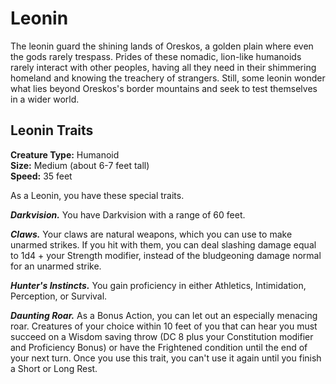 # Leonin
The leonin guard the shining lands of Oreskos, a golden plain where even the gods rarely trespass. Prides of these nomadic, lion-like humanoids rarely interact with other peoples, having all they need in their shimmering homeland and knowing the treachery of strangers. Still, some leonin wonder what lies beyond Oreskos's border mountains and seek to test themselves in a wider world.

## Leonin Traits

**Creature Type:** Humanoid  
**Size:** Medium (about 6-7 feet tall)  
**Speed:** 35 feet

As a Leonin, you have these special traits.

***Darkvision.*** You have Darkvision with a range of 60 feet.

***Claws.*** Your claws are natural weapons, which you can use to make unarmed strikes. If you hit with them, you can deal slashing damage equal to 1d4 + your Strength modifier, instead of the bludgeoning damage normal for an unarmed strike.

***Hunter's Instincts.*** You gain proficiency in either Athletics, Intimidation, Perception, or Survival.

***Daunting Roar.*** As a Bonus Action, you can let out an especially menacing roar. Creatures of your choice within 10 feet of you that can hear you must succeed on a Wisdom saving throw (DC 8 plus your Constitution modifier and Proficiency Bonus) or have the Frightened condition until the end of your next turn. Once you use this trait, you can't use it again until you finish a Short or Long Rest.